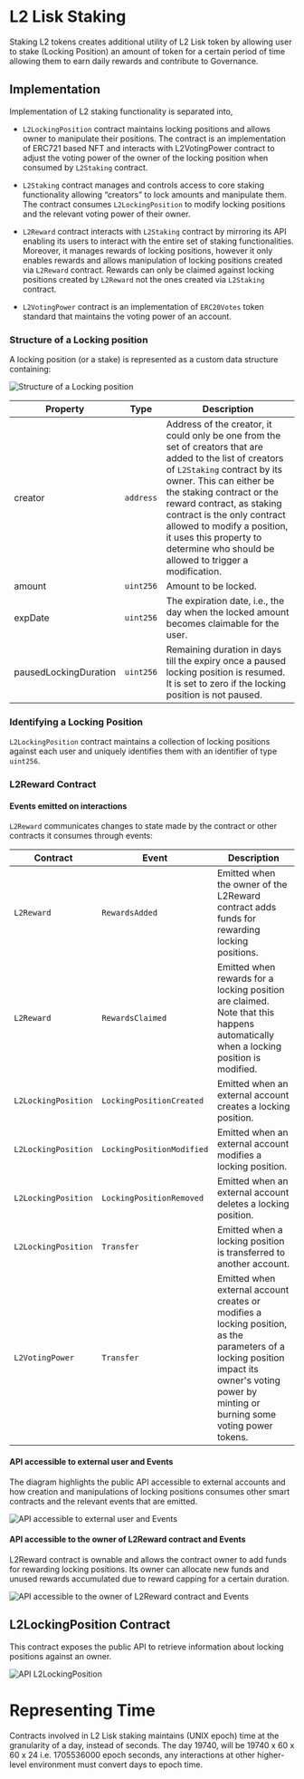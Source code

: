 # L2 Lisk Staking

Staking L2 tokens creates additional utility of L2 Lisk token by allowing user to stake (Locking Position) an amount of token for a certain period of time allowing them to earn daily rewards and contribute to Governance.

## Implementation

Implementation of L2 staking functionality is separated into,

- `L2LockingPosition` contract maintains locking positions and allows owner to manipulate their positions. The contract is an implementation of ERC721 based NFT and interacts with L2VotingPower contract to adjust the voting power of the owner of the locking position when consumed by `L2Staking` contract.

- `L2Staking` contract manages and controls access to core staking functionality allowing “creators” to lock amounts and manipulate them. The contract consumes `L2LockingPosition` to modify locking positions and the relevant voting power of their owner.

- `L2Reward` contract interacts with `L2Staking` contract by mirroring its API enabling its users to interact with the entire set of staking functionalities. Moreover, it manages rewards of locking positions, however it only enables rewards and allows manipulation of locking positions created via `L2Reward` contract. Rewards can only be claimed against locking positions created by `L2Reward` not the ones created via `L2Staking` contract.

- `L2VotingPower` contract is an implementation of `ERC20Votes` token standard that maintains the voting power of an account.


### Structure of a Locking position
A locking position (or a stake) is represented as a custom data structure containing:

![Structure of a Locking position](diagrams/locking_position.png)

| Property              | Type      | Description                                                                                                                                                                                                                                                                                                                                                                   |
| --------------------- | --------- | ----------------------------------------------------------------------------------------------------------------------------------------------------------------------------------------------------------------------------------------------------------------------------------------------------------------------------------------------------------------------------- |
| creator               | `address` | Address of the creator, it could only be one from the set of creators that are added to the list of creators of `L2Staking` contract by its owner. This can either be the staking contract or the reward contract, as staking contract is the only contract allowed to modify a position, it uses this property to determine who should be allowed to trigger a modification. |
| amount                | `uint256` | Amount to be locked.                                                                                                                                                                                                                                                                                                                                                          |
| expDate               | `uint256` | The expiration date, i.e., the day when the locked amount becomes claimable for the user.                                                                                                                                                                                                                                                                                     |
| pausedLockingDuration | `uint256` | Remaining duration in days till the expiry once a paused locking position is resumed. It is set to zero if the locking position is not paused.                                                                                                                                                                                                                                |

### Identifying a Locking Position
`L2LockingPosition` contract maintains a collection of locking positions against each user and uniquely identifies them with an identifier of type `uint256`.

### L2Reward Contract
#### Events emitted on interactions
`L2Reward` communicates changes to state made by the contract or other contracts it consumes through events:

| Contract            | Event                     | Description                                                                                                                                                                                   |
| ------------------- | ------------------------- | --------------------------------------------------------------------------------------------------------------------------------------------------------------------------------------------- |
| `L2Reward`          | `RewardsAdded`            | Emitted when the owner of the L2Reward contract adds funds for rewarding locking positions.                                                                                                   |
| `L2Reward`          | `RewardsClaimed`          | Emitted when rewards for a locking position are claimed. Note that this happens automatically when a locking position is modified.                                                            |
| `L2LockingPosition` | `LockingPositionCreated`  | Emitted when an external account creates a locking position.                                                                                                                                  |
| `L2LockingPosition` | `LockingPositionModified` | Emitted when an external account modifies a locking position.                                                                                                                                 |
| `L2LockingPosition` | `LockingPositionRemoved`  | Emitted when an external account deletes a locking position.                                                                                                                                  |
| `L2LockingPosition` | `Transfer`                | Emitted when a locking position is transferred to another account.                                                                                                                            |
| `L2VotingPower`     | `Transfer`                | Emitted when external account creates or modifies a locking position, as the parameters of a locking position impact its owner's voting power by minting or burning some voting power tokens. |

#### API accessible to external user and Events
The diagram highlights the public API accessible to external accounts and how creation and manipulations of locking positions consumes other smart contracts and the relevant events that are emitted.

![API accessible to external user and Events](diagrams/l2reward_external_account_api_and_events.png)

#### API accessible to the owner of L2Reward contract and Events
L2Reward contract is ownable and allows the contract owner to add funds for rewarding locking positions. Its owner can allocate new funds and unused rewards accumulated due to reward capping for a certain duration.

![API accessible to the owner of L2Reward contract and Events](diagrams/l2reward_owner_api_and_events.png)

## L2LockingPosition Contract

This contract exposes the public API to retrieve information about locking positions against an owner.

![API L2LockingPosition](diagrams/l2lockingposition_api.png)

# Representing Time

Contracts involved in L2 Lisk staking maintains (UNIX epoch) time at the granularity of a day, instead of seconds.
The day 19740, will be 19740 x 60 x 60 x 24 i.e. 1705536000 epoch seconds, any interactions at other higher-level environment must convert days to epoch time.